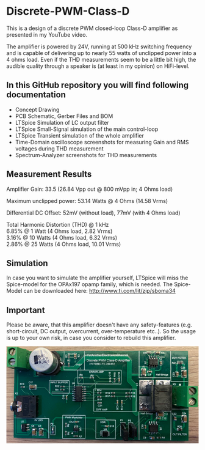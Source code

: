# Discrete-PWM-Class-D
This is a design of a discrete PWM closed-loop Class-D amplifier as presented in my YouTube video.

The amplifier is powered by 24V, running at 500 kHz switching frequency and is capable of delivering up to nearly 55 watts of unclipped power into a 4 ohms load. Even if the THD measurements seem to be a little bit high, the audible quality through a speaker is (at least in my opinion) on HiFi-level.

## In this GitHub repository you will find following documentation
- Concept Drawing
- PCB Schematic, Gerber Files and BOM
- LTSpice Simulation of LC output filter
- LTSpice Small-Signal simulation of the main control-loop
- LTSpice Transient simulation of the whole amplifier
- Time-Domain oscilloscope screenshots for measuring Gain and RMS voltages during THD measurement
- Spectrum-Analyzer screenshots for THD measurements


## Measurement Results
Amplifier Gain: 33.5 (26.84 Vpp out @ 800 mVpp in; 4 Ohms load)

Maximum unclipped power: 53.14 Watts @ 4 Ohms (14.58 Vrms)

Differential DC Offset: 52mV (without load), 77mV (with 4 Ohms load)

Total Harmonic Distortion (THD) @ 1 kHz  
6.85% @ 1 Watt (4 Ohms load, 2.82 Vrms)  
3.16% @ 10 Watts (4 Ohms load, 6.32 Vrms)  
2.86% @ 25 Watts (4 Ohms load, 10.01 Vrms)  


## Simulation
In case you want to simulate the amplifier yourself, LTSpice will miss the Spice-model for the OPAx197 opamp family, which is needed.
The Spice-Model can be downloaded here: http://www.ti.com/lit/zip/sboma34


## Important
Please be aware, that this amplifier doesn't have any safety-features (e.g. short-circuit, DC output, overcurrent, over-temperature etc..).
So the usage is up to your own risk, in case you consider to rebuild this amplifier.

![PCB](PCB.jpg)
